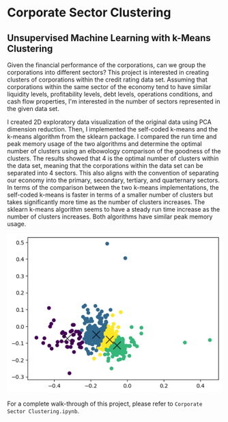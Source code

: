 # Corporate Sector Clustering
## Unsupervised Machine Learning with k-Means Clustering

Given the financial performance of the corporations, can we group the corporations into different sectors? 
This project is interested in creating clusters of corporations within the credit rating data set. Assuming 
that corporations within the same sector of the economy tend to have similar liquidity levels, profitability levels, debt levels, operations conditions, and cash
flow properties, I'm interested in the number of sectors represented in the given data set.

I created 2D exploratory data visualization of the original data using PCA dimension reduction. Then, I implemented the self-coded k-means and 
the k-means algorithm from the sklearn package. I compared the run time and peak memory usage of the two algorithms and determine the optimal number of clusters 
using an elbowology comparison of the goodness of the clusters. The results showed that 4 is the optimal number of clusters within the data set, meaning that 
the corporations within the data set can be separated into 4 sectors. This also aligns with the convention of separating our economy into the primary, secondary, 
tertiary, and quarternary sectors. In terms of the comparison between the two k-means implementations, the self-coded k-means is faster in terms of a smaller number of clusters
 but takes significantly more time as the number of clusters increases. The sklearn k-means algorithm seems to have a steady run time increase as the number of clusters increases.
Both algorithms have similar peak memory usage.

![cluster](four-clusters.png)

For a complete walk-through of this project, please refer to `Corporate Sector Clustering.ipynb`.